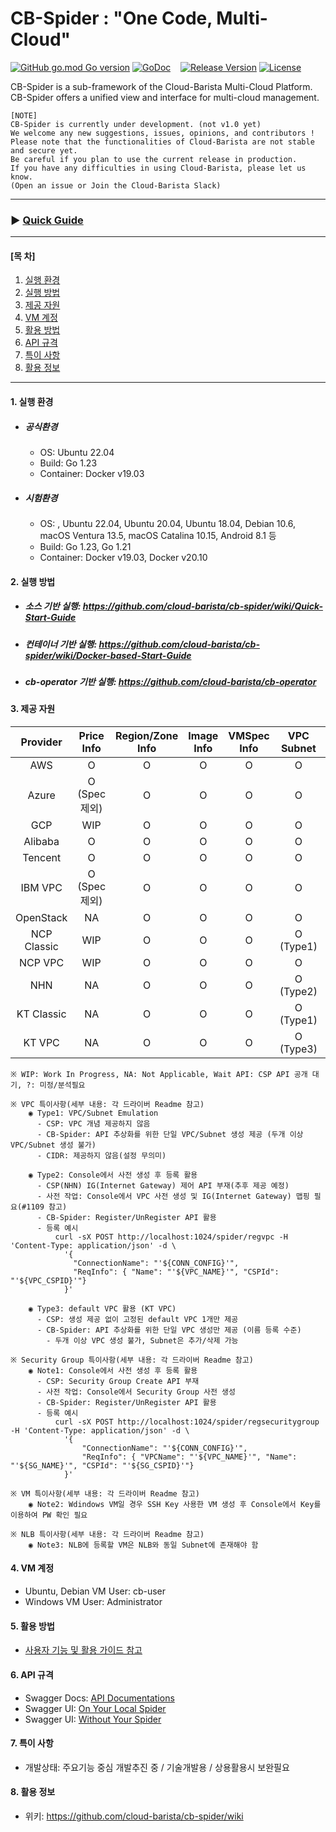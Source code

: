 # CB-Spider : "One Code, Multi-Cloud"
[![GitHub go.mod Go version](https://img.shields.io/github/go-mod/go-version/cloud-barista/cb-spider?label=go.mod)](https://github.com/cloud-barista/cb-spider/blob/master/go.mod)
[![GoDoc](https://godoc.org/github.com/cloud-barista/cb-spider?status.svg)](https://pkg.go.dev/github.com/cloud-barista/cb-spider@master)&nbsp;&nbsp;&nbsp;
[![Release Version](https://img.shields.io/github/v/release/cloud-barista/cb-spider)](https://github.com/cloud-barista/cb-spider/releases)
[![License](https://img.shields.io/badge/License-Apache%202.0-blue.svg)](https://github.com/cloud-barista/cb-spider/blob/master/LICENSE)

CB-Spider is a sub-framework of the Cloud-Barista Multi-Cloud Platform.<br>
CB-Spider offers a unified view and interface for multi-cloud management.


```
[NOTE]
CB-Spider is currently under development. (not v1.0 yet)
We welcome any new suggestions, issues, opinions, and contributors !
Please note that the functionalities of Cloud-Barista are not stable and secure yet.
Be careful if you plan to use the current release in production.
If you have any difficulties in using Cloud-Barista, please let us know.
(Open an issue or Join the Cloud-Barista Slack)
```
***
### ▶ **[Quick Guide](https://github.com/cloud-barista/cb-spider/wiki/Quick-Start-Guide)**
***

#### [목    차]

1. [실행 환경](#1-실행-환경)
2. [실행 방법](#2-실행-방법)
3. [제공 자원](#3-제공-자원)
4. [VM 계정](#4-VM-계정)
5. [활용 방법](#5-활용-방법)
6. [API 규격](#6-API-규격)
7. [특이 사항](#7-특이-사항)
8. [활용 정보](#8-활용-정보)
 
***

#### 1. 실행 환경

- ##### 공식환경
  - OS: Ubuntu 22.04
  - Build: Go 1.23
  - Container: Docker v19.03

- ##### 시험환경
  - OS: , Ubuntu 22.04, Ubuntu 20.04, Ubuntu 18.04, Debian 10.6, macOS Ventura 13.5, macOS Catalina 10.15, Android 8.1 등
  - Build: Go 1.23, Go 1.21
  - Container: Docker v19.03, Docker v20.10

#### 2. 실행 방법

- ##### 소스 기반 실행: https://github.com/cloud-barista/cb-spider/wiki/Quick-Start-Guide
- ##### 컨테이너 기반 실행: https://github.com/cloud-barista/cb-spider/wiki/Docker-based-Start-Guide
- ##### cb-operator 기반 실행: https://github.com/cloud-barista/cb-operator


#### 3. 제공 자원

| Provider      | Price<br>Info | Region/Zone<br>Info | Image<br>Info | VMSpec<br>Info | VPC<br>Subnet       | Security<br>Group | VM KeyPair      | VM             | Disk | MyImage | NLB | managed-K8S |
|:-------------:|:-------------:|:-------------------:|:-------------:|:--------------:|:-------------------:|:-----------------:|:---------------:|:--------------:|:----:|:---:|:-------:|:-----------:|
| AWS           | O             | O                   | O             | O              | O                   | O                 | O               | O              | O    | O   | O       | O        |
| Azure         | O<br>(Spec제외)| O                  | O             | O              | O                   | O                 | O               | O              | O    | O   | O       | WIP        |
| GCP           | WIP           | O                   | O             | O              | O                   | O                 | O               | O              | O    | O   | O       | WIP        |
| Alibaba       | O             | O                   | O             | O              | O                   | O                 | O               | O              | O    | O   | O       | O           |
| Tencent       | O             | O                   | O             | O              | O                   | O                 | O               | O              | O    | O   | O       | O           |
| IBM VPC       | O<br>(Spec제외)| O                  | O             | O              | O                   | O                 | O               | O              | O    | O   | O       | WIP        |
| OpenStack     | NA             | O                   | O             | O              | O                   | O                 | O               | O              | O    | O   | O       | ?           |
| NCP Classic   | WIP            | O                   | O             | O              | O<br>(Type1)       | O<br>(Note1)     | O               | O              | O    | O   | O       | NA           |
| NCP VPC       | WIP            | O                   | O             | O              | O                   | O                 | O               | O              | O    | O   | O       | ?           |
| NHN           | NA             | O                   | O             | O              | O<br>(Type2)       | O                 | O               | O<br>(Note2)  | O    | WIP| WIP    | O           |
| KT Classic    | NA             | O                   | O             | O              | O<br>(Type1)       | O                 | O               | O              | O    | O   | O       | NA          |
| KT VPC        | NA             | O                   | O             | O              | O<br>(Type3)       | O                 | O               | O              | O    | WIP   | O<br>(Note3)| Wait API    |


    ※ WIP: Work In Progress, NA: Not Applicable, Wait API: CSP API 공개 대기, ?: 미정/분석필요
    
    ※ VPC 특이사항(세부 내용: 각 드라이버 Readme 참고)
        ◉ Type1: VPC/Subnet Emulation
          - CSP: VPC 개념 제공하지 않음
          - CB-Spider: API 추상화를 위한 단일 VPC/Subnet 생성 제공 (두개 이상 VPC/Subnet 생성 불가)
          - CIDR: 제공하지 않음(설정 무의미)
          
        ◉ Type2: Console에서 사전 생성 후 등록 활용
          - CSP(NHN) IG(Internet Gateway) 제어 API 부재(추후 제공 예정)
          - 사전 작업: Console에서 VPC 사전 생성 및 IG(Internet Gateway) 맵핑 필요(#1109 참고)
          - CB-Spider: Register/UnRegister API 활용
          - 등록 예시
              curl -sX POST http://localhost:1024/spider/regvpc -H 'Content-Type: application/json' -d \
                '{
                  "ConnectionName": "'${CONN_CONFIG}'", 
                  "ReqInfo": { "Name": "'${VPC_NAME}'", "CSPId": "'${VPC_CSPID}'"} 
                }'

        ◉ Type3: default VPC 활용 (KT VPC)
          - CSP: 생성 제공 없이 고정된 default VPC 1개만 제공
          - CB-Spider: API 추상화를 위한 단일 VPC 생성만 제공 (이름 등록 수준)
            - 두개 이상 VPC 생성 불가, Subnet은 추가/삭제 가능

    ※ Security Group 특이사항(세부 내용: 각 드라이버 Readme 참고)
        ◉ Note1: Console에서 사전 생성 후 등록 활용
          - CSP: Security Group Create API 부재
          - 사전 작업: Console에서 Security Group 사전 생성
          - CB-Spider: Register/UnRegister API 활용
          - 등록 예시
              curl -sX POST http://localhost:1024/spider/regsecuritygroup -H 'Content-Type: application/json' -d \
               	'{
               		"ConnectionName": "'${CONN_CONFIG}'", 
               		"ReqInfo": { "VPCName": "'${VPC_NAME}'", "Name": "'${SG_NAME}'", "CSPId": "'${SG_CSPID}'"} 
               	}'
          
    ※ VM 특이사항(세부 내용: 각 드라이버 Readme 참고)
        ◉ Note2: Wdindows VM일 경우 SSH Key 사용한 VM 생성 후 Console에서 Key를 이용하여 PW 확인 필요

    ※ NLB 특이사항(세부 내용: 각 드라이버 Readme 참고)
        ◉ Note3: NLB에 등록할 VM은 NLB와 동일 Subnet에 존재해야 함


#### 4. VM 계정
- Ubuntu, Debian VM User: cb-user
- Windows VM User: Administrator


#### 5. 활용 방법
- [사용자 기능 및 활용 가이드 참고](https://github.com/cloud-barista/cb-spider/wiki/features-and-usages)


#### 6. API 규격
 - Swagger Docs: [API Documentations](https://github.com/cloud-barista/cb-spider/tree/master/api)
 - Swagger UI: [On Your Local Spider](http://localhost:1024/spider/api)
 - Swagger UI: [Without Your Spider](https://cloud-barista.github.io/api/?url=https://raw.githubusercontent.com/cloud-barista/cb-spider/master/api/swagger.yaml)


#### 7. 특이 사항
- 개발상태: 주요기능 중심 개발추진 중 / 기술개발용 / 상용활용시 보완필요


#### 8. 활용 정보
- 위키: https://github.com/cloud-barista/cb-spider/wiki

